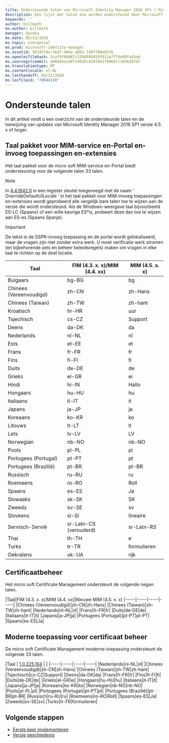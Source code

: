 ```yaml
---
title: Ondersteunde talen van Microsoft Identity Manager 2016 SP1 | Microsoft Docs
description: Een lijst met talen die worden ondersteund door Microsoft Identity Manager 2016 SP1.
keywords: ''
author: billmath
ms.author: billmath
manager: daveba
ms.date: 05/23/2018
ms.topic: conceptual
ms.prod: microsoft-identity-manager
ms.assetid: 50345fda-56d7-4b6e-a861-f49ff90a8376
ms.openlocfilehash: 2caf9f06067c229d585019f912a7ff4e00fad3e6
ms.sourcegitcommit: a96944ac96f19018c43976617686b7c3696267d7
ms.translationtype: MT
ms.contentlocale: nl-NL
ms.lasthandoff: 04/21/2020
ms.locfileid: "79044120"
---
```

# <a name="supported-languages"></a>Ondersteunde talen

In dit artikel vindt u een overzicht van de ondersteunde talen en de toewijzing van updates van Microsoft Identity Manager 2016 SP1 versie 4.5. x of hoger.

## <a name="mim-service-and-portal-and-add-ins-and-extensions-language-pack"></a>Taal pakket voor MIM-service en-Portal en-invoeg toepassingen en-extensies 

Het taal pakket voor de micro soft MIM-service en-Portal biedt ondersteuning voor de volgende talen 33 talen.  

> [!NOTE]
> In [4.4.1642.0](https://support.microsoft.com/en-us/help/4021562/hotfix-rollup-package-build-4-4-1642-0-is-available-for-microsoft) is een register sleutel toegevoegd met de naam ' OverrideDefaultUILocale ' in het taal pakket voor MIM-invoeg toepassingen en-extensies wordt geprobeerd alle vergelijk bare talen toe te wijzen aan de versie die wordt ondersteund. Als de Windows-weergave taal bijvoorbeeld ES-LC (Spaans) of een wille keurige ES\*is, probeert deze dan toe te wijzen aan ES-es (Spaans Spanje).

> [!IMPORTANT]
> De tekst in de SSPR-invoeg toepassing en de portal wordt gelokaliseerd, maar de vragen zijn niet zonder extra werk. U moet verificatie werk stromen (en bijbehorende sets en beheer beleidsregels) maken om vragen in elke taal te richten op de doel locatie.

|       Taal        | FIM (4.3. x. x)/MIM (4.4. xx) | MIM (4.5. x. x) |
|-----------------------|--------------------------|--------------|
|       Bulgaars       |          bg-BG           |      bg      |
| Chinees (Vereenvoudigd)  |          zh-CN           |   zh-Hans    |
|   Chinees (Taiwan)    |          zh-TW           |   zh-hant    |
|       Kroatisch        |          hr-HR           |      uur      |
|         Tsjechisch         |          cs-CZ           |      Support      |
|        Deens         |          da-DK           |      da      |
|         Nederlands         |          nl-NL           |      nl      |
|       Ests        |          et-EE           |      et      |
|        Frans         |          fr-FR           |      fr      |
|        Fins        |          fi-FI           |      fi      |
|        Duits         |          de-DE           |      de      |
|         Grieks         |          el-GR           |      ei      |
|         Hindi         |          hi-IN           |      Hallo      |
|       Hongaars       |          hu-HU           |      hu      |
|        Italiaans        |          it-IT           |      it      |
|       Japans        |          ja-JP           |      ja      |
|        Koreaans         |          ko-KR           |      ko      |
|      Litouws       |          lt-LT           |      lt      |
|        Lets        |          lv-LV           |      LV      |
|       Norwegian       |          nb-NO           |    nb-NO     |
|        Pools         |          pl-PL           |      pl      |
| Portugees (Portugal) |          pt-PT           |      pt      |
|  Portugees (Brazilië)  |          pt-BR           |    pt-BR     |
|        Russisch        |          ru-RU           |      ru      |
|       Roemeens        |          ro-RO           |      Roll      |
|        Spaans        |          es-ES           |      Ja      |
|        Slowaaks         |          sk-SK           |      SK      |
|        Zweeds        |          sv-SE           |      sv      |
|       Sloveens       |          sl-SI           |      lineaire      |
|   Servisch-Servië    |  sr-Latn-CS (verouderd)  |  sr-Latn-RS  |
|         Thai          |          th-TH           |      e      |
|        Turks        |          tr-TR           |      formulieren      |
|       Oekraïens       |          uk-UA           |      rijk      |

## <a name="certificate-management"></a>Certificaatbeheer 
Het micro soft Certificate Management ondersteunt de volgende negen talen. 

|Taal|FIM (4.3. x. x)/MIM (4.4. xx)|Nieuwe MIM (4.5. x. x)
|-----|-----|-----|-----|
|Chinees (Vereenvoudigd)|zh-CN|zh-Hans|
|Chinees (Taiwan)|zh-TW|zh-hant|
|Nederlands|nl-NL|nl|
|Frans|fr-FR|fr|
|Duits|de-DE|de|
|Italiaans|it-IT|it|
|Japans|ja-JP|ja|
|Portugees (Portugal)|pt-PT|pt-PT|
|Spaans|es-ES|Ja|

## <a name="certificate-management-modern-application"></a>Moderne toepassing voor certificaat beheer  
De micro soft Certificate Management moderne-toepassing ondersteunt de volgende 33 talen. 

|Taal | [1.0.225.104](https://www.microsoft.com/en-us/download/details.aspx?id=54954) | |
|-----|-----|-----|-----|
|Nederlands|nl-NL|nl|
|Chinees (Vereenvoudigd)|zh-CN|zh-Hans|
|Chinees (Taiwan)|zh-TW|zh-hant|
|Tsjechisch|cs-CZ|Support|
|Deens|da-DK|da|
|Frans|fr-FR|fr|
|Fins|fi-FI|fi|
|Duits|de-DE|de|
|Grieks|el-GR|ei|
|Hongaars|hu-HU|hu|
|Italiaans|it-IT|it|
|Japans|ja-JP|ja|
|Koreaans|ko-KR|ko|
|Norwegian|nb-NO|nb-NO|
|Pools|pl-PL|pl|
|Portugees (Portugal)|pt-PT|pt|
|Portugees (Brazilië)|pt-BR|pt-BR|
|Russisch|ru-RU|ru|
|Roemeens|ro-RO|Roll|
|Spaans|es-ES|Ja|
|Zweeds|sv-SE|sv|
|Turks|tr-TR|formulieren|

## <a name="next-steps"></a>Volgende stappen

- [Eerste keer implementeren](microsoft-identity-manager-deploy.md)
- [Versie geschiedenis](reference/version-history.md)
